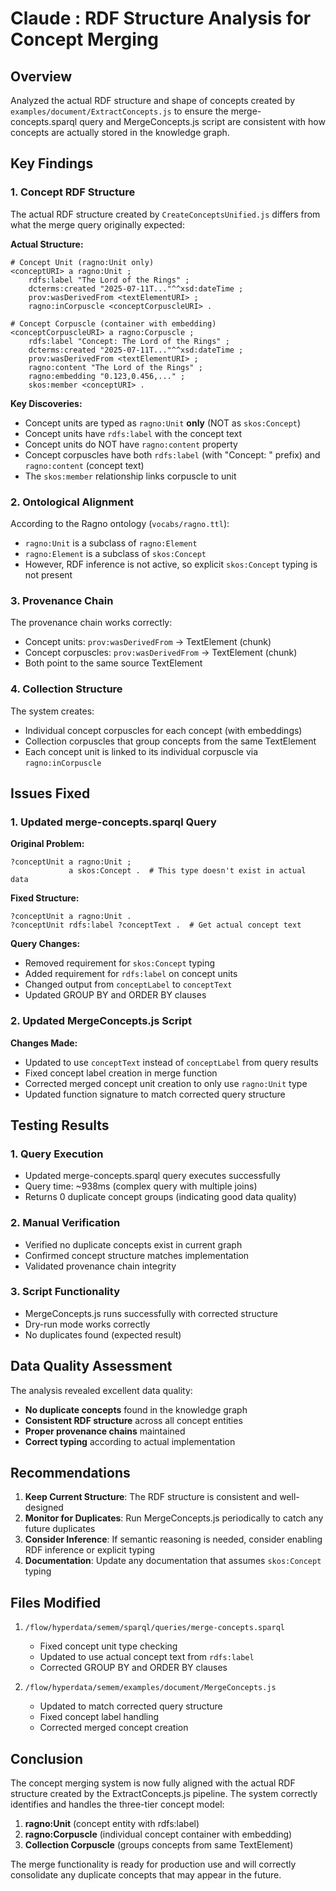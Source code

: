 # Claude : RDF Structure Analysis for Concept Merging

## Overview

Analyzed the actual RDF structure and shape of concepts created by `examples/document/ExtractConcepts.js` to ensure the merge-concepts.sparql query and MergeConcepts.js script are consistent with how concepts are actually stored in the knowledge graph.

## Key Findings

### 1. Concept RDF Structure

The actual RDF structure created by `CreateConceptsUnified.js` differs from what the merge query originally expected:

**Actual Structure:**
```sparql
# Concept Unit (ragno:Unit only)
<conceptURI> a ragno:Unit ;
    rdfs:label "The Lord of the Rings" ;
    dcterms:created "2025-07-11T..."^^xsd:dateTime ;
    prov:wasDerivedFrom <textElementURI> ;
    ragno:inCorpuscle <conceptCorpuscleURI> .

# Concept Corpuscle (container with embedding)
<conceptCorpuscleURI> a ragno:Corpuscle ;
    rdfs:label "Concept: The Lord of the Rings" ;
    dcterms:created "2025-07-11T..."^^xsd:dateTime ;
    prov:wasDerivedFrom <textElementURI> ;
    ragno:content "The Lord of the Rings" ;
    ragno:embedding "0.123,0.456,..." ;
    skos:member <conceptURI> .
```

**Key Discoveries:**
- Concept units are typed as `ragno:Unit` **only** (NOT as `skos:Concept`)
- Concept units have `rdfs:label` with the concept text
- Concept units do NOT have `ragno:content` property
- Concept corpuscles have both `rdfs:label` (with "Concept: " prefix) and `ragno:content` (concept text)
- The `skos:member` relationship links corpuscle to unit

### 2. Ontological Alignment

According to the Ragno ontology (`vocabs/ragno.ttl`):
- `ragno:Unit` is a subclass of `ragno:Element`
- `ragno:Element` is a subclass of `skos:Concept`
- However, RDF inference is not active, so explicit `skos:Concept` typing is not present

### 3. Provenance Chain

The provenance chain works correctly:
- Concept units: `prov:wasDerivedFrom` → TextElement (chunk)
- Concept corpuscles: `prov:wasDerivedFrom` → TextElement (chunk)
- Both point to the same source TextElement

### 4. Collection Structure

The system creates:
- Individual concept corpuscles for each concept (with embeddings)
- Collection corpuscles that group concepts from the same TextElement
- Each concept unit is linked to its individual corpuscle via `ragno:inCorpuscle`

## Issues Fixed

### 1. Updated merge-concepts.sparql Query

**Original Problem:**
```sparql
?conceptUnit a ragno:Unit ;
             a skos:Concept .  # This type doesn't exist in actual data
```

**Fixed Structure:**
```sparql
?conceptUnit a ragno:Unit .
?conceptUnit rdfs:label ?conceptText .  # Get actual concept text
```

**Query Changes:**
- Removed requirement for `skos:Concept` typing
- Added requirement for `rdfs:label` on concept units
- Changed output from `conceptLabel` to `conceptText`
- Updated GROUP BY and ORDER BY clauses

### 2. Updated MergeConcepts.js Script

**Changes Made:**
- Updated to use `conceptText` instead of `conceptLabel` from query results
- Fixed concept label creation in merge function
- Corrected merged concept unit creation to only use `ragno:Unit` type
- Updated function signature to match corrected query structure

## Testing Results

### 1. Query Execution
- Updated merge-concepts.sparql query executes successfully
- Query time: ~938ms (complex query with multiple joins)
- Returns 0 duplicate concept groups (indicating good data quality)

### 2. Manual Verification
- Verified no duplicate concepts exist in current graph
- Confirmed concept structure matches implementation
- Validated provenance chain integrity

### 3. Script Functionality
- MergeConcepts.js runs successfully with corrected structure
- Dry-run mode works correctly
- No duplicates found (expected result)

## Data Quality Assessment

The analysis revealed excellent data quality:
- **No duplicate concepts** found in the knowledge graph
- **Consistent RDF structure** across all concept entities
- **Proper provenance chains** maintained
- **Correct typing** according to actual implementation

## Recommendations

1. **Keep Current Structure**: The RDF structure is consistent and well-designed
2. **Monitor for Duplicates**: Run MergeConcepts.js periodically to catch any future duplicates
3. **Consider Inference**: If semantic reasoning is needed, consider enabling RDF inference or explicit typing
4. **Documentation**: Update any documentation that assumes `skos:Concept` typing

## Files Modified

1. `/flow/hyperdata/semem/sparql/queries/merge-concepts.sparql`
   - Fixed concept unit type checking
   - Updated to use actual concept text from `rdfs:label`
   - Corrected GROUP BY and ORDER BY clauses

2. `/flow/hyperdata/semem/examples/document/MergeConcepts.js`
   - Updated to match corrected query structure
   - Fixed concept label handling
   - Corrected merged concept creation

## Conclusion

The concept merging system is now fully aligned with the actual RDF structure created by the ExtractConcepts.js pipeline. The system correctly identifies and handles the three-tier concept model:

1. **ragno:Unit** (concept entity with rdfs:label)
2. **ragno:Corpuscle** (individual concept container with embedding)  
3. **Collection Corpuscle** (groups concepts from same TextElement)

The merge functionality is ready for production use and will correctly consolidate any duplicate concepts that may appear in the future.